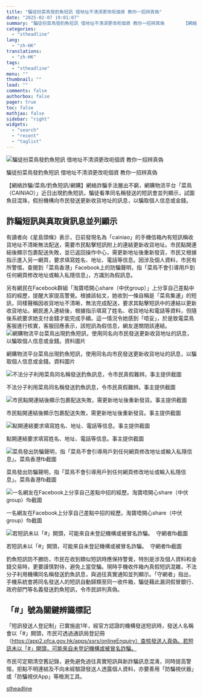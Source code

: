 ```yaml
---
title: "騙徒扮菜鳥發釣魚短訊 借地址不清須更改呃個資 教你一招辨真偽"
date: "2025-02-07 19:01:07"
summary: "騙徒扮菜鳥發釣魚短訊 借地址不清須更改呃個資 教你一招辨真偽       【網絡詐騙/菜鳥/..."
categories:
  - "stheadline"
lang:
  - "zh-HK"
translations:
  - "zh-HK"
tags:
  - "stheadline"
menu: ""
thumbnail: ""
lead: ""
comments: false
authorbox: false
pager: true
toc: false
mathjax: false
sidebar: "right"
widgets:
  - "search"
  - "recent"
  - "taglist"
---
```


![騙徒扮菜鳥發釣魚短訊 借地址不清須更改呃個資 教你一招辨真偽](https://image.stheadline.com/f/680p0/0x0/100/none/06214b2d07b4c2a64a66b5c232ce6b8b/stheadline/inewsmedia/20250207/_2025020718514149303.jpg)

騙徒扮菜鳥發釣魚短訊 借地址不清須更改呃個資 教你一招辨真偽




【網絡詐騙/菜鳥/釣魚短訊/網購】網絡詐騙手法層出不窮，網購物流平台「菜鳥（CAINIAO）」近日出現釣魚短訊，騙徒看準同名稱發送的短訊會並列顯示，試圖魚目混珠，假扮機構向市民發送更新收貨地址的訊息，以騙取個人信息或金錢。

詐騙短訊與真取貨訊息並列顯示
--------------

有讀者向《星島頭條》表示，日前發現名為「cainiao」的手機信箱內有短訊稱收貨地址不清晰無法配送，需要市民點擊短訊附上的連結更新收貨地址。市民點開連結後顯示包裹配送失敗，並已返回操作中心，需更新地址後重新發貨，市民又根據指示進入另一網頁，要求填寫姓名、地址、電話等信息。因涉及個人資料，市民有所警惕，查閱到「菜鳥香港」Facebook上的防騙聲明，指「菜鳥不會引導用戶到任何網頁修改地址或輸入私隱信息」，方識別為假訊息。

另有網民在Facebook群組「淘寶唔開心share（中伏group）」上分享自己差點中招的經歷，提醒大家提高警覺。根據該帖文，她收到一條自稱是「菜鳥集運」的短訊，同樣聲稱因收貨地址不清晰，無法完成配送，要求其點擊短訊中的連結以更新收貨地址。網民進入連結後，根據指示填寫了姓名、收貨地址和電話等資料，但隨後系統要求她支付金錢才能完成手續。這一情況令她感到「唔妥」，於是致電菜鳥客服進行核實，客服回應表示，該短訊為假信息，網友遂關閉該連結。
 ![網購物流平台菜鳥出現釣魚短訊，使用同名向市民發送更新收貨地址的訊息，以騙取個人信息或金錢。資料圖片](https://image.hkhl.hk/f/1024p0/0x0/100/none/d02c09dfeb5b210df49aecd8dc2aab4b/2025-02/E6240813BD14.jpg)


網購物流平台菜鳥出現釣魚短訊，使用同名向市民發送更新收貨地址的訊息，以騙取個人信息或金錢。資料圖片



 ![不法分子利用菜鳥同名稱發送釣魚訊息，令市民真假難辨。事主提供截圖](https://image.hkhl.hk/f/1024p0/0x0/100/none/eddf9379e997550c38b4e5a62023d2ed/2025-02/1_1_18.jpg)


不法分子利用菜鳥同名稱發送釣魚訊息，令市民真假難辨。事主提供截圖



 ![市民點開連結後顯示包裹配送失敗，需更新地址後重新發貨。事主提供截圖](https://image.hkhl.hk/f/1024p0/0x0/100/none/8d98ce3b5d32bc52ecae3c3c71ff3d43/2025-02/2_2_2.jpg)


市民點開連結後顯示包裹配送失敗，需更新地址後重新發貨。事主提供截圖



 ![點開連結要求填寫姓名、地址、電話等信息。事主提供截圖](https://image.hkhl.hk/f/1024p0/0x0/100/none/e338d18333c064652c4003fce33f280c/2025-02/3_2_0.jpg)


點開連結要求填寫姓名、地址、電話等信息。事主提供截圖



 ![菜鳥發出防騙聲明，指「菜鳥不會引導用戶到任何網頁修改地址或輸入私隱信息」。菜鳥香港fb截圖](https://image.hkhl.hk/f/1024p0/0x0/100/none/70a40721124a0afdd7d6e72051071eb0/2025-02/7.PNG)


菜鳥發出防騙聲明，指「菜鳥不會引導用戶到任何網頁修改地址或輸入私隱信息」。菜鳥香港fb截圖



 ![一名網友在Facebook上分享自己差點中招的經歷。淘寶唔開心share（中伏group）fb截圖](https://image.hkhl.hk/f/1024p0/0x0/100/none/e6e797c4a2f0057987c9d3ce1c8acca5/2025-02/6_0_51.png)


一名網友在Facebook上分享自己差點中招的經歷。淘寶唔開心share（中伏group）fb截圖



 ![若短訊未以「#」開頭，可能來自未登記機構或被冒名詐騙。  守網者fb截圖](https://image.hkhl.hk/f/1024p0/0x0/100/none/c76b113d23669d214ea37982621521ea/2025-02/5.PNG)


若短訊未以「#」開頭，可能來自未登記機構或被冒名詐騙。  守網者fb截圖




釣魚短訊防不勝防，市民在收到類似短訊時應保持警覺，特別是涉及個人資料和金錢交易時，更要謹慎對待，避免上當受騙。現時手機收件箱內真假短訊混雜，不法分子利用機構同名稱發送釣魚訊息，與過往真實通知並列顯示。「守網者」指出，手機系統會將同名發送人的短訊自動歸類至同一收件箱，騙徒藉此漏洞假冒銀行、政府部門等名義發送釣魚短訊，令市民誤判真偽。

「#」號為關鍵辨識標記
-----------

「短訊發送人登記制」已實施逾1年，經官方認證的機構發送短訊時，發送人名稱會以「#」開頭，市民可透過通訊局登記冊（https://app2.ofca.gov.hk/apps/ssrs/onlineEnquiry）查核發送人真偽。若短訊未以「#」開頭，可能來自未登記機構或被冒名詐騙。

市民可定期清空舊記錄，避免避免過往真實短訊與新詐騙訊息混淆，同時提高警惕，拒點不明連結及不向未經驗證發送人透露個人資料，亦要善用「防騙視伏器」或「防騙視伏App」等檢測工具。

[stheadline](https://std.stheadline.com/realtime/article/2051447/即時-港聞-騙徒扮菜鳥發釣魚短訊-借地址不清須更改呃個資-教你一招辨真偽)

